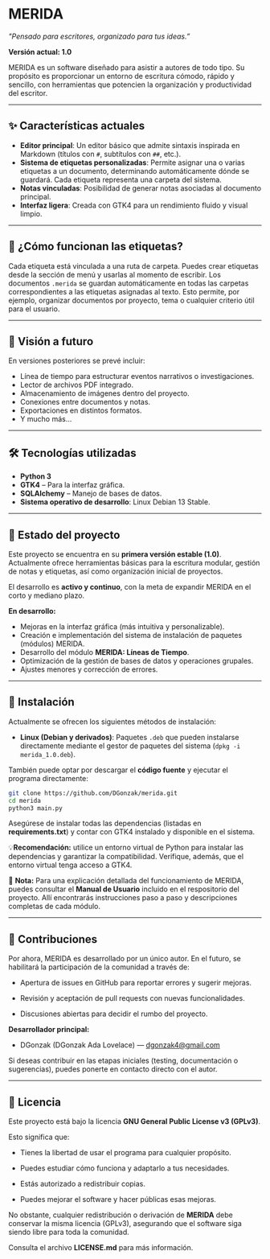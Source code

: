 # MERIDA
*_"Pensado para escritores, organizado para tus ideas.”_*


**Versión actual: 1.0**

MERIDA es un software diseñado para asistir a autores de todo tipo. Su propósito es proporcionar un entorno de escritura cómodo, rápido y sencillo, con herramientas que potencien la organización y productividad del escritor.

---

## ✨ Características actuales

- **Editor principal**: Un editor básico que admite sintaxis inspirada en Markdown (títulos con `#`, subtítulos con `##`, etc.).
- **Sistema de etiquetas personalizadas**: Permite asignar una o varias etiquetas a un documento, determinando automáticamente dónde se guardará. Cada etiqueta representa una carpeta del sistema.
- **Notas vinculadas**: Posibilidad de generar notas asociadas al documento principal.
- **Interfaz ligera**: Creada con GTK4 para un rendimiento fluido y visual limpio.

---

## 🧠 ¿Cómo funcionan las etiquetas?

Cada etiqueta está vinculada a una ruta de carpeta. Puedes crear etiquetas desde la sección de menú y usarlas al momento de escribir. Los documentos `.merida` se guardan automáticamente en todas las carpetas correspondientes a las etiquetas asignadas al texto. Esto permite, por ejemplo, organizar documentos por proyecto, tema o cualquier criterio útil para el usuario.

---

## 🧭 Visión a futuro

En versiones posteriores se prevé incluir:

- Línea de tiempo para estructurar eventos narrativos o investigaciones.
- Lector de archivos PDF integrado.
- Almacenamiento de imágenes dentro del proyecto.
- Conexiones entre documentos y notas.
- Exportaciones en distintos formatos.
- Y mucho más...

---

## 🛠 Tecnologías utilizadas

- **Python 3**
- **GTK4** – Para la interfaz gráfica.
- **SQLAlchemy** – Manejo de bases de datos.
- **Sistema operativo de desarrollo**: Linux Debian 13 Stable.

---

## 🏁 Estado del proyecto

Este proyecto se encuentra en su **primera versión estable (1.0)**. Actualmente ofrece herramientas básicas para la escritura modular, gestión de notas y etiquetas, así como organización inicial de proyectos.

El desarrollo es **activo y continuo**, con la meta de expandir MERIDA en el corto y mediano plazo.

**En desarrollo:**
- Mejoras en la interfaz gráfica (más intuitiva y personalizable).
- Creación e implementación del sistema de instalación de paquetes (módulos) MERIDA.
- Desarrollo del módulo **MERIDA: Líneas de Tiempo**.
- Optimización de la gestión de bases de datos y operaciones grupales.
- Ajustes menores y corrección de errores.

---

## 📂 Instalación

Actualmente se ofrecen los siguientes métodos de instalación:

- **Linux (Debian y derivados)**: Paquetes `.deb` que pueden instalarse directamente mediante el gestor de paquetes del sistema (`dpkg -i merida_1.0.deb`).

También puede optar por descargar el **código fuente** y ejecutar el programa directamente:

```bash
git clone https://github.com/DGonzak/merida.git
cd merida
python3 main.py
```
Asegúrese de instalar todas las dependencias (listadas en **requirements.txt**) y contar con GTK4 instalado y disponible en el sistema. 

💡**Recomendación:** utilice un entorno virtual de Python para instalar 	las dependencias y garantizar la compatibilidad. Verifique, además, que el entorno virtual tenga acceso a GTK4.


📘 **Nota:** Para una explicación detallada del funcionamiento de MERIDA, puedes consultar el **Manual de Usuario** incluido en el respositorio del proyecto. Allí encontrarás instrucciones paso a paso y descripciones completas de cada módulo.

---

## 🤝 Contribuciones

Por ahora, MERIDA es desarrollado por un único autor.
En el futuro, se habilitará la participación de la comunidad a través de:

- Apertura de issues en GitHub para reportar errores y sugerir mejoras.

- Revisión y aceptación de pull requests con nuevas funcionalidades.

- Discusiones abiertas para decidir el rumbo del proyecto.

**Desarrollador principal:**

 - DGonzak (DGonzak Ada Lovelace) — dgonzak4@gmail.com

Si deseas contribuir en las etapas iniciales (testing, documentación o sugerencias), puedes ponerte en contacto directo con el autor.

---

## 📜 Licencia

Este proyecto está bajo la licencia **GNU General Public License v3 (GPLv3)**.

Esto significa que:

- Tienes la libertad de usar el programa para cualquier propósito.

- Puedes estudiar cómo funciona y adaptarlo a tus necesidades.

- Estás autorizado a redistribuir copias.

- Puedes mejorar el software y hacer públicas esas mejoras.

No obstante, cualquier redistribución o derivación de **MERIDA** debe conservar la misma licencia (GPLv3), asegurando que el software siga siendo libre para toda la comunidad.

Consulta el archivo **LICENSE.md** para más información.



